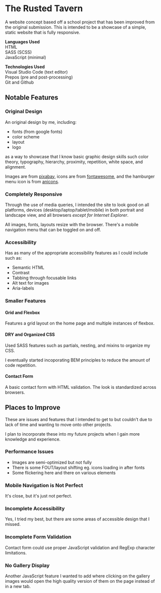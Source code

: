 # The Rusted Tavern

A website concept based off a school project that has been improved from the original submission. This is intended to be a showcase of a simple, static website that is fully responsive.

**Languages Used**<br>
HTML<br>
SASS (SCSS)<br>
JavaScript (minimal)

**Technologies Used** <br>
Visual Studio Code (text editor) <br>
Prepos (pre and post-processing) <br>
Git and Github

## Notable Features

### Original Design

An original design by me, including:

- fonts (from google fonts)
- color scheme
- layout
- logo

as a way to showcase that I know basic graphic design skills such color theory, typography, hierarchy, proximity, repetition, white space, and alignment.

Images are from [pixabay](https://pixabay.com/), icons are from [fontawesome](https://fontawesome.com/), and the hamburger menu icon is from [anicons](https://typogram.github.io/Anicons/).

### Completely Responsive

Through the use of media queries, I intended the site to look good on all platforms, devices (desktop/laptop/tablet/mobile) in both portrait and landscape view, and all browsers _except for Internet Explorer_.

All images, fonts, layouts resize with the browser. There's a mobile navigation menu that can be toggled on and off.

### Accessibility

Has as many of the appropriate accessibility features as I could include such as:

- Semantic HTML
- Contrast
- Tabbing through focusable links
- Alt text for images
- Aria-labels

### Smaller Features

#### Grid and Flexbox

Features a grid layout on the home page and multiple instances of flexbox.

#### DRY and Organized CSS

Used SASS features such as partials, nesting, and mixins to organize my CSS.

I eventually started incoporating BEM principles to reduce the amount of code repetition.

#### Contact Form

A basic contact form with HTML validation. The look is standardized across browsers.

## Places to Improve

These are issues and features that I intended to get to but couldn't due to lack of time and wanting to move onto other projects.

I plan to incorporate these into my future projects when I gain more knowledge and experience.

### Performance Issues

- Images are semi-optimized but not fully
- There is some FOUT/layout shifting eg. icons loading in after fonts
- Some flickering here and there on various elements

### Mobile Navigation is Not Perfect

It's close, but it's just not perfect.

### Incomplete Accessibility

Yes, I tried my best, but there are some areas of accessible design that I missed.

### Incomplete Form Validation

Contact form could use proper JavaScript validation and RegExp character limitations.

### No Gallery Display

Another JavaScript feature I wanted to add where clicking on the gallery images would open the high quality version of them on the page instead of in a new tab.
